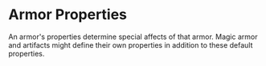 # Armor Properties
An armor's properties determine special affects of that armor. Magic armor and artifacts might define their own properties in addition to these default properties.